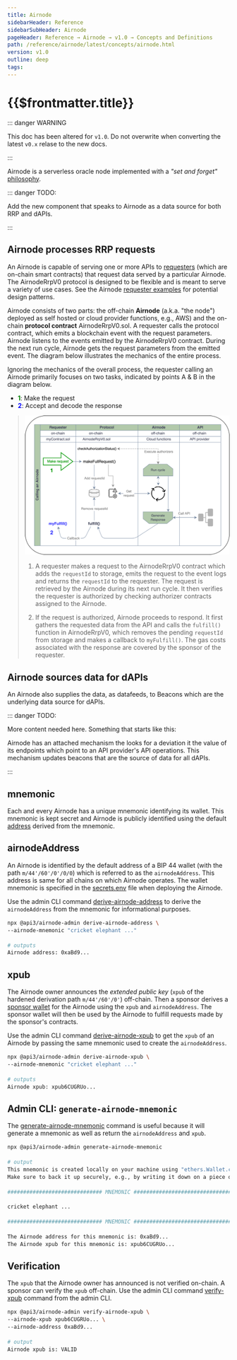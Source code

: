 ```yaml
---
title: Airnode
sidebarHeader: Reference
sidebarSubHeader: Airnode
pageHeader: Reference → Airnode → v1.0 → Concepts and Definitions
path: /reference/airnode/latest/concepts/airnode.html
version: v1.0
outline: deep
tags:
---
```


<VersionWarning/>

<PageHeader/>

<SearchHighlight/>

# {{$frontmatter.title}}

::: danger WARNING

This doc has been altered for `v1.0`. Do not overwrite when converting the
latest `v0.x` relase to the new docs.

:::

Airnode is a serverless oracle node implemented with a _"set and forget"_
[philosophy](/explore/airnode/design-philosophy.md).

::: danger TODO:

Add the new component that speaks to Airnode as a data source for both RRP and
dAPIs.

:::

<!-- TODO: Link why should you use Airnode -->

## Airnode processes RRP requests

An Airnode is capable of serving one or more APIs to
[requesters](./requester.md) (which are on-chain smart contracts) that request
data served by a particular Airnode. The AirnodeRrpV0 protocol is designed to be
flexible and is meant to serve a variety of use cases. See the Airnode
[requester examples](https://github.com/api3dao/airnode/tree/v0.8/packages/airnode-examples/contracts)<ExternalLinkImage/>
for potential design patterns.

Airnode consists of two parts: the off-chain **Airnode** (a.k.a. "the node")
deployed as self hosted or cloud provider functions, e.g., AWS) and the on-chain
**protocol contract** AirnodeRrpV0.sol. A requester calls the protocol contract,
which emits a blockchain event with the request parameters. Airnode listens to
the events emitted by the AirnodeRrpV0 contract. During the next run cycle,
Airnode gets the request parameters from the emitted event. The diagram below
illustrates the mechanics of the entire process.

Ignoring the mechanics of the overall process, the requester calling an Airnode
primarily focuses on two tasks, indicated by points A & B in the diagram below.

- <span style="color:green;font-weight:bold;">1</span>: Make the request
- <span style="color:blue;font-weight:bold;">2</span>: Accept and decode the
  response

> <img src="../assets/images/call-an-airnode.png"/>
>
> 1.  <p>A requester makes a request to the AirnodeRrpV0 contract which adds the <code>requestId</code> to storage, emits the request to the event logs and returns the <code>requestId</code> to the requester. The request is retrieved by the Airnode during its next run cycle. It then verifies the requester is authorized by checking authorizer contracts assigned to the Airnode.</p>
> 2.  <p>If the request is authorized, Airnode proceeds to respond. It first gathers the requested data from the API and calls the <code>fulfill()</code> function in AirnodeRrpV0, which removes the pending <code>requestId</code> from storage and makes a callback to <code>myFulfill()</code>. The gas costs associated 
>     with the response are covered by the sponsor of the requester.</p>

## Airnode sources data for dAPIs

An Airnode also supplies the data, as datafeeds, to Beacons which are the
underlying data source for dAPIs.

::: danger TODO:

More content needed here. Something that starts like this:

Airnode has an attached mechanism the looks for a deviation it the value of its
endpoints which point to an API provider's API operations. This mechanism
updates beacons that are the source of data for all dAPIs.

:::

## mnemonic

Each and every Airnode has a unique mnemonic identifying its wallet. This
mnemonic is kept secret and Airnode is publicly identified using the default
[address](airnode.md#airnodeaddress) derived from the mnemonic.

## airnodeAddress

An Airnode is identified by the default address of a BIP 44 wallet (with the
path `m/44'/60'/0'/0/0`) which is referred to as the `airnodeAddress`. This
address is same for all chains on which Airnode operates. The wallet mnemonic is
specified in the [secrets.env](../deployment-files/secrets-env.md) file when
deploying the Airnode.

Use the admin CLI command
[derive-airnode-address](../packages/admin-cli.md#derive-airnode-address) to
derive the `airnodeAddress` from the mnemonic for informational purposes.

```bash
npx @api3/airnode-admin derive-airnode-address \
--airnode-mnemonic "cricket elephant ..."

# outputs
Airnode address: 0xaBd9...
```

## xpub

The Airnode owner announces the _extended public key_ (`xpub` of the hardened
derivation path `m/44'/60'/0'`) off-chain. Then a sponsor derives a
[sponsor wallet](sponsor.md#sponsorwallet) for the Airnode using the `xpub` and
`airnodeAddress`. The sponsor wallet will then be used by the Airnode to fulfill
requests made by the sponsor's contracts.

Use the admin CLI command
[derive-airnode-xpub](../packages/admin-cli.md#derive-airnode-xpub) to get the
`xpub` of an Airnode by passing the same mnemonic used to create the
`airnodeAddress`.

```bash
npx @api3/airnode-admin derive-airnode-xpub \
--airnode-mnemonic "cricket elephant ..."

# outputs
Airnode xpub: xpub6CUGRUo...
```

## Admin CLI: `generate-airnode-mnemonic`

The
[generate-airnode-mnemonic](../packages/admin-cli.md#generate-airnode-mnemonic)
command is useful because it will generate a mnemonic as well as return the
`airnodeAddress` and `xpub`.

```sh
npx @api3/airnode-admin generate-airnode-mnemonic

# output
This mnemonic is created locally on your machine using "ethers.Wallet.createRandom" under the hood.
Make sure to back it up securely, e.g., by writing it down on a piece of paper:

############################## MNEMONIC ###############################

cricket elephant ...

############################## MNEMONIC ###############################

The Airnode address for this mnemonic is: 0xaBd9...
The Airnode xpub for this mnemonic is: xpub6CUGRUo...
```

## Verification

The `xpub` that the Airnode owner has announced is not verified on-chain. A
sponsor can verify the `xpub` off-chain. Use the admin CLI command
[verify-xpub](../packages/admin-cli.md#verify-airnode-xpub) command from the
admin CLI.

```bash
npx @api3/airnode-admin verify-airnode-xpub \
--airnode-xpub xpub6CUGRUo... \
--airnode-address 0xaBd9...

# output
Airnode xpub is: VALID
```
